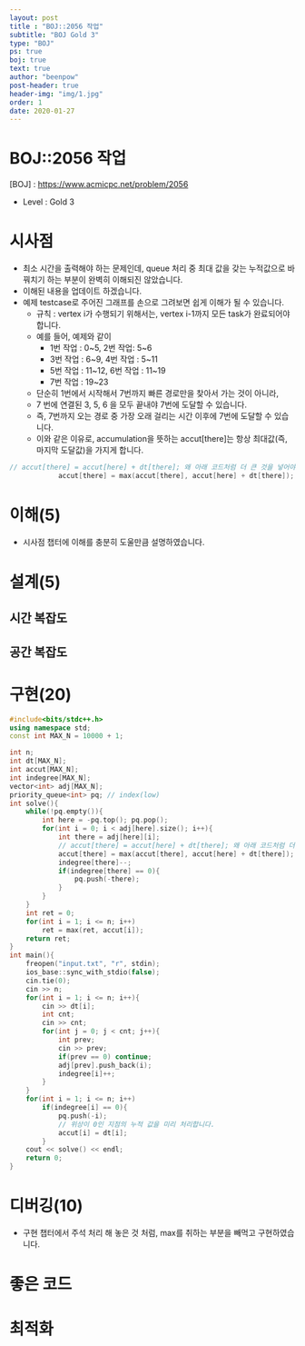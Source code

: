 ```yaml
---
layout: post
title : "BOJ::2056 작업"
subtitle: "BOJ Gold 3"
type: "BOJ"
ps: true
boj: true
text: true
author: "beenpow"
post-header: true
header-img: "img/1.jpg"
order: 1
date: 2020-01-27
---
```


# BOJ::2056 작업
[BOJ] : <https://www.acmicpc.net/problem/2056>
- Level : Gold 3

# 시사점

- 최소 시간을 출력해야 하는 문제인데, queue 처리 중 최대 값을 갖는 누적값으로 바꿔치기 하는 부분이
  완벽히 이해되진 않았습니다.
- 이해된 내용을 업데이트 하겠습니다.
- 예제 testcase로 주어진 그래프를 손으로 그려보면 쉽게 이해가 될 수 있습니다.
  - 규칙 : vertex i가 수행되기 위해서는, vertex i-1까지 모든 task가 완료되어야 합니다.
  - 예를 들어, 예제와 같이 
    - 1번 작업 : 0~5, 2번 작업: 5~6
    - 3번 작업 : 6~9, 4번 작업 : 5~11
    - 5번 작업 : 11~12, 6번 작업 : 11~19
    - 7번 작업 : 19~23
  - 단순히 1번에서 시작해서 7번까지 빠른 경로만을 찾아서 가는 것이 아니라,
  - 7 번에 연결된 3, 5, 6 을 모두 끝내야 7번에 도달할 수 있습니다.
  - 즉, 7번까지 오는 경로 중 가장 오래 걸리는 시간 이후에 7번에 도달할 수 있습니다.
  - 이와 같은 이유로, accumulation을 뜻하는 accut[there]는 항상 최대값(즉, 마지막 도달값)을 가지게
    합니다.

```cpp
// accut[there] = accut[here] + dt[there]; 왜 아래 코드처럼 더 큰 것을 넣어야 할까?
            accut[there] = max(accut[there], accut[here] + dt[there]);
```

# 이해(5)
- 시사점 챕터에 이해를 충분히 도울만큼 설명하였습니다.

# 설계(5)

## 시간 복잡도

## 공간 복잡도

# 구현(20)

```cpp
#include<bits/stdc++.h>
using namespace std;
const int MAX_N = 10000 + 1;

int n;
int dt[MAX_N];
int accut[MAX_N];
int indegree[MAX_N];
vector<int> adj[MAX_N];
priority_queue<int> pq; // index(low)
int solve(){
    while(!pq.empty()){
        int here = -pq.top(); pq.pop();
        for(int i = 0; i < adj[here].size(); i++){
            int there = adj[here][i];
            // accut[there] = accut[here] + dt[there]; 왜 아래 코드처럼 더 큰 것을 넣어야 할까?
            accut[there] = max(accut[there], accut[here] + dt[there]);
            indegree[there]--;
            if(indegree[there] == 0){
                pq.push(-there);
            }
        }
    }
    int ret = 0;
    for(int i = 1; i <= n; i++)
        ret = max(ret, accut[i]);
    return ret;
}
int main(){
    freopen("input.txt", "r", stdin);
    ios_base::sync_with_stdio(false);
    cin.tie(0);
    cin >> n;
    for(int i = 1; i <= n; i++){
        cin >> dt[i];
        int cnt;
        cin >> cnt;
        for(int j = 0; j < cnt; j++){
            int prev;
            cin >> prev;
            if(prev == 0) continue;
            adj[prev].push_back(i);
            indegree[i]++;
        }
    }
    for(int i = 1; i <= n; i++)
        if(indegree[i] == 0){
            pq.push(-i);
            // 위상이 0인 지점의 누적 값을 미리 처리합니다.
            accut[i] = dt[i];
        }
    cout << solve() << endl;
    return 0;
}
```

# 디버깅(10)
- 구현 챕터에서 주석 처리 해 놓은 것 처럼, max를 취하는 부분을 빼먹고 구현하였습니다.

# 좋은 코드

# 최적화
